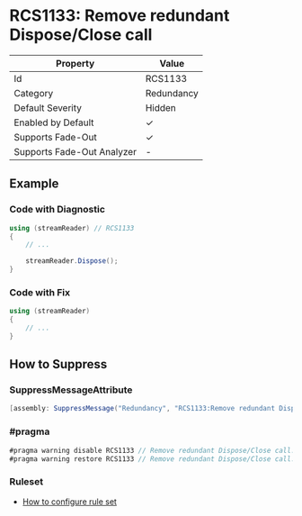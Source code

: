 # RCS1133: Remove redundant Dispose/Close call

| Property                    | Value      |
| --------------------------- | ---------- |
| Id                          | RCS1133    |
| Category                    | Redundancy |
| Default Severity            | Hidden     |
| Enabled by Default          | &#x2713;   |
| Supports Fade\-Out          | &#x2713;   |
| Supports Fade\-Out Analyzer | \-         |

## Example

### Code with Diagnostic

```csharp
using (streamReader) // RCS1133
{
    // ...

    streamReader.Dispose();
}
```

### Code with Fix

```csharp
using (streamReader)
{
    // ...
}
```

## How to Suppress

### SuppressMessageAttribute

```csharp
[assembly: SuppressMessage("Redundancy", "RCS1133:Remove redundant Dispose/Close call.", Justification = "<Pending>")]
```

### \#pragma

```csharp
#pragma warning disable RCS1133 // Remove redundant Dispose/Close call.
#pragma warning restore RCS1133 // Remove redundant Dispose/Close call.
```

### Ruleset

* [How to configure rule set](../HowToConfigureAnalyzers.md)
